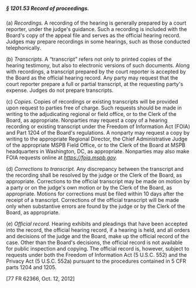 ##### § 1201.53 Record of proceedings. #####

(a) *Recordings.* A recording of the hearing is generally prepared by a court reporter, under the judge's guidance. Such a recording is included with the Board's copy of the appeal file and serves as the official hearing record. Judges may prepare recordings in some hearings, such as those conducted telephonically.

(b) *Transcripts.* A “transcript” refers not only to printed copies of the hearing testimony, but also to electronic versions of such documents. Along with recordings, a transcript prepared by the court reporter is accepted by the Board as the official hearing record. Any party may request that the court reporter prepare a full or partial transcript, at the requesting party's expense. Judges do not prepare transcripts.

(c) *Copies.* Copies of recordings or existing transcripts will be provided upon request to parties free of charge. Such requests should be made in writing to the adjudicating regional or field office, or to the Clerk of the Board, as appropriate. Nonparties may request a copy of a hearing recording or existing transcript under the Freedom of Information Act (FOIA) and Part 1204 of the Board's regulations. A nonparty may request a copy by writing to the appropriate Regional Director, the Chief Administrative Judge of the appropriate MSPB Field Office, or to the Clerk of the Board at MSPB headquarters in Washington, DC, as appropriate. Nonparties may also make FOIA requests online at *https://foia.mspb.gov.*

(d) *Corrections to transcript.* Any discrepancy between the transcript and the recording shall be resolved by the judge or the Clerk of the Board, as appropriate. Corrections to the official transcript may be made on motion by a party or on the judge's own motion or by the Clerk of the Board, as appropriate. Motions for corrections must be filed within 10 days after the receipt of a transcript. Corrections of the official transcript will be made only when substantive errors are found by the judge or by the Clerk of the Board, as appropriate.

(e) *Official record.* Hearing exhibits and pleadings that have been accepted into the record, the official hearing record, if a hearing is held, and all orders and decisions of the judge and the Board, make up the official record of the case. Other than the Board's decisions, the official record is not available for public inspection and copying. The official record is, however, subject to requests under both the Freedom of Information Act (5 U.S.C. 552) and the Privacy Act (5 U.S.C. 552a) pursuant to the procedures contained in 5 CFR parts 1204 and 1205.

[77 FR 62366, Oct. 12, 2012]